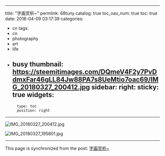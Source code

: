 
---
title: "字画赏析~"
permlink: 68tuny
catalog: true
toc_nav_num: true
toc: true
date: 2018-04-09 03:17:39
categories:
- cn
tags:
- cn
- photography
- art
- life
- busy
thumbnail: https://steemitimages.com/DQmeV4F2y7PvDdmxFar46gLL84Jw88PA7s8UeMtio7oac69/IMG_20180327_200412.jpg
sidebar:
    right:
        sticky: true
widgets:
    -
        type: toc
        position: right
---


![IMG_20180327_200412.jpg](https://steemitimages.com/DQmeV4F2y7PvDdmxFar46gLL84Jw88PA7s8UeMtio7oac69/IMG_20180327_200412.jpg)

![IMG_20180327_195801.jpg](https://steemitimages.com/DQmYRRaE2GnrZ3D1JWGDSexyFAhVqNLU4q4t645Zuf2mksY/IMG_20180327_195801.jpg)

- - -

This page is synchronized from the post: [字画赏析~](https://steemit.com/@andrewma/68tuny)
